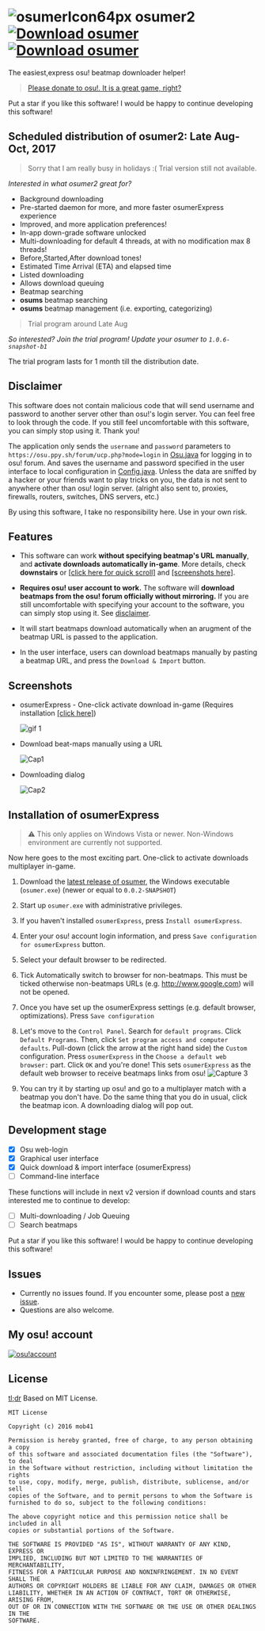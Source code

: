 # ![osumerIcon64px](http://mob41.github.io/images/osumer/osumerIcon_64px.png) osumer2 [![Download osumer](http://img.shields.io/github/downloads/mob41/osumer/latest/total.svg)](https://github.com/mob41/osumer/releases/latest) [![Download osumer](http://img.shields.io/github/downloads/mob41/osumer/total.svg)](https://github.com/mob41/osumer/releases/latest)
The easiest,express osu! beatmap downloader helper!

>[Please donate to osu!. It is a great game, right?](https://osu.ppy.sh/p/support)

Put a star if you like this software! I would be happy to continue developing this software!

## Scheduled distribution of osumer2: Late Aug-Oct, 2017

> Sorry that I am really busy in holidays :( Trial version still not available.

<em>Interested in what osumer2 great for?</em>

- Background downloading
- Pre-started daemon for more, and more faster osumerExpress experience
- Improved, and more application preferences!
- In-app down-grade software unlocked
- Multi-downloading for default 4 threads, at with no modification max 8 threads!
- Before,Started,After download tones!
- Estimated Time Arrival (ETA) and elapsed time
- Listed downloading
- Allows download queuing
- Beatmap searching
- <b>osums</b> beatmap searching
- <b>osums</b> beatmap management (i.e. exporting, categorizing)

> Trial program around Late Aug

<em>So interested? Join the trial program! Update your osumer to ```1.0.6-snapshot-b1```</em>

The trial program lasts for 1 month till the distribution date.

## Disclaimer
This software does not contain malicious code that will send username and password to another server other than osu!'s login server. You can feel free to look through the code. If you still feel uncomfortable with this software, you can simply stop using it. Thank you!

The application only sends the ```username``` and ```password``` parameters to ```https://osu.ppy.sh/forum/ucp.php?mode=login``` in [Osu.java](https://github.com/mob41/osumer/blob/master/src/main/java/com/github/mob41/osumer/io/Osu.java) for logging in to osu! forum. And saves the username and password specified in the user interface to local configuration in [Config.java](https://github.com/mob41/osumer/blob/master/src/main/java/com/github/mob41/osumer/Config.java). Unless the data are sniffed by a hacker or your friends want to play tricks on you, the data is not sent to anywhere other than osu! login server. (alright also sent to, proxies, firewalls, routers, switches, DNS servers, etc.)

By using this software, I take no responsibility here. Use in your own risk.

## Features

- This software can work **without specifying beatmap's URL manually**, and **activate downloads automatically in-game**. More details, check **downstairs** or [[click here for quick scroll]](https://github.com/mob41/osumer#installation-of-osumerexpress) and [[screenshots here]](https://github.com/mob41/osumer#screenshots).

- **Requires osu! user account to work.** The software will **download beatmaps from the osu! forum officially without mirroring.** If you are still uncomfortable with specifying your account to the software, you can simply stop using it. See [disclaimer](https://github.com/mob41/osumer#disclaimer).

- It will start beatmaps download automatically when an arugment of the beatmap URL is passed to the application.

- In the user interface, users can download beatmaps manually by pasting a beatmap URL, and press the ```Download & Import``` button.

## Screenshots

- osumerExpress - One-click activate download in-game (Requires installation [[click here]](https://github.com/mob41/osumer#installation-of-osumerexpress))

	![gif 1](http://mob41.github.io/images/osumer/osumerExpressGif.gif)

- Download beat-maps manually using a URL

	![Cap1](http://mob41.github.io/images/osumer/cap1.PNG)

- Downloading dialog

	![Cap2](http://mob41.github.io/images/osumer/cap2.PNG)

## Installation of osumerExpress
> :warning: This only applies on Windows Vista or newer. Non-Windows environment are currently not supported.

Now here goes to the most exciting part. One-click to activate downloads multiplayer in-game.

1. Download the [latest release of osumer](https://github.com/mob41/osumer/releases/latest), the Windows executable (```osumer.exe```) (newer or equal to ```0.0.2-SNAPSHOT```)

2. Start up ```osumer.exe``` with administrative privileges.

3. If you haven't installed ```osumerExpress```, press ```Install osumerExpress```.

4. Enter your osu! account login information, and press ```Save configuration for osumerExpress``` button.

5. Select your default browser to be redirected.

6. Tick Automatically switch to browser for non-beatmaps. This must be ticked otherwise non-beatmaps URLs (e.g. http://www.google.com) will not be opened.

7. Once you have set up the osumerExpress settings (e.g. default browser, optimizations). Press ```Save configuration```

8. Let's move to the ```Control Panel```. Search for ```default programs```. Click ```Default Programs```. Then, click ```Set program access and computer defaults```. Pull-down (click the arrow at the right hand side) the ```Custom``` configuration. Press ```osumerExpress``` in the ```Choose a default web browser:``` part. Click ```OK``` and you're done! This sets ```osumerExpress``` as the default web browser to receive beatmaps links from osu!
    ![Capture 3](http://mob41.github.io/images/osumer/osumer_defprgs_instruct.gif)
    
9. You can try it by starting up osu! and go to a multiplayer match with a beatmap you don't have. Do the same thing that you do in usual, click the beatmap icon. A downloading dialog will pop out.


## Development stage
- [x] Osu web-login
- [x] Graphical user interface
- [x] Quick download & import interface (osumerExpress)
- [ ] Command-line interface

These functions will include in next v2 version if download counts and stars interested me to continue to develop:

- [ ] Multi-downloading / Job Queuing
- [ ] Search beatmaps

Put a star if you like this software! I would be happy to continue developing this software!

## Issues
- Currently no issues found. If you encounter some, please post a [new issue](https://github.com/mob41/osumer/issues/new).
- Questions are also welcome.

## My osu! account

[![osu!account](http://osusig.ppy.sh/image1.png?uid=9125315&m=0)](https://osu.ppy.sh/u/9125315)

## License
[tl;dr](https://tldrlegal.com/license/mit-license) Based on MIT License. 

```
MIT License

Copyright (c) 2016 mob41

Permission is hereby granted, free of charge, to any person obtaining a copy
of this software and associated documentation files (the "Software"), to deal
in the Software without restriction, including without limitation the rights
to use, copy, modify, merge, publish, distribute, sublicense, and/or sell
copies of the Software, and to permit persons to whom the Software is
furnished to do so, subject to the following conditions:

The above copyright notice and this permission notice shall be included in all
copies or substantial portions of the Software.

THE SOFTWARE IS PROVIDED "AS IS", WITHOUT WARRANTY OF ANY KIND, EXPRESS OR
IMPLIED, INCLUDING BUT NOT LIMITED TO THE WARRANTIES OF MERCHANTABILITY,
FITNESS FOR A PARTICULAR PURPOSE AND NONINFRINGEMENT. IN NO EVENT SHALL THE
AUTHORS OR COPYRIGHT HOLDERS BE LIABLE FOR ANY CLAIM, DAMAGES OR OTHER
LIABILITY, WHETHER IN AN ACTION OF CONTRACT, TORT OR OTHERWISE, ARISING FROM,
OUT OF OR IN CONNECTION WITH THE SOFTWARE OR THE USE OR OTHER DEALINGS IN THE
SOFTWARE.
```
 